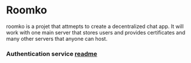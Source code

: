 # Roomko
roomko is a projet that attmepts to create a decentralized chat app.
It will work with one main server that stores users and provides certificates and many other servers that anyone can host.

### Authentication service [readme](roomko_auth/readme.md)
